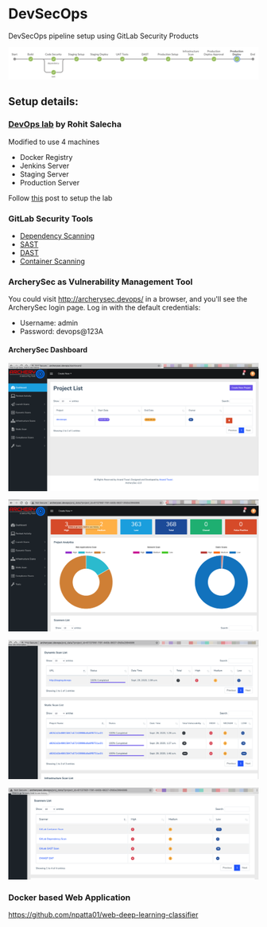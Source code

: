 # DevSecOps
DevSecOps pipeline setup using GitLab Security Products

![Pipeline](assets/pipeline.png)

## Setup details:
### [DevOps lab][salecha] by Rohit Salecha
Modified to use 4 machines
- Docker Registry
- Jenkins Server
- Staging Server
- Production Server

Follow [this][post] post to setup the lab

### GitLab Security Tools
- [Dependency Scanning][depscan]
- [SAST][sast]
- [DAST][dast]
- [Container Scanning][container]

### ArcherySec as Vulnerability Management Tool

You could visit http://archerysec.devops/ in a browser, and you'll see the ArcherySec login page. Log in with the default credentials:

- Username: admin
- Password: devops@123A

#### ArcherySec Dashboard 

![!img](assets/archerysec-project.png)

![img](assets/archerysec-dashboard-1.png)

![img](assets/archerysec-dashboard-2.png)

![img](assets/archerysec-dashboard-scanners.png)

### Docker based Web Application
https://github.com/npatta01/web-deep-learning-classifier

[salecha]: <https://github.com/salecharohit/devops>
[depscan]: <https://docs.gitlab.com/ee/user/application_security/dependency_scanning/index.html>
[sast]: <https://docs.gitlab.com/ee/user/application_security/sast/index.html>
[dast]: <https://docs.gitlab.com/ee/user/application_security/dast/>
[container]: <https://docs.gitlab.com/ee/user/application_security/container_scanning/>
[post]: <https://www.rohitsalecha.com/project/practical_devops/>
